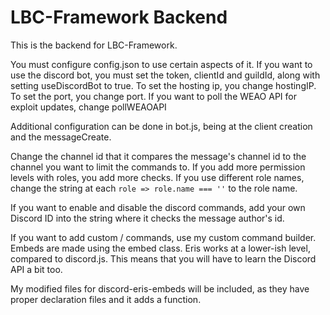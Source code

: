 # LBC-Framework Backend

This is the backend for LBC-Framework.

You must configure config.json to use certain aspects of it.
If you want to use the discord bot, you must set the token, clientId and guildId, along with setting useDiscordBot to true.
To set the hosting ip, you change hostingIP.
To set the port, you change port.
If you want to poll the WEAO API for exploit updates, change pollWEAOAPI

Additional configuration can be done in bot.js, being at the client creation and the messageCreate.

Change the channel id that it compares the message's channel id to the channel you want to limit the commands to.
If you add more permission levels with roles, you add more checks.
If you use different role names, change the string at each `role => role.name === ''` to the role name.

If you want to enable and disable the discord commands, add your own Discord ID into the string where it checks the message author's id.

If you want to add custom / commands, use my custom command builder.
Embeds are made using the embed class.
Eris works at a lower-ish level, compared to discord.js.
This means that you will have to learn the Discord API a bit too.

My modified files for discord-eris-embeds will be included, as they have proper declaration files and it adds a function.
